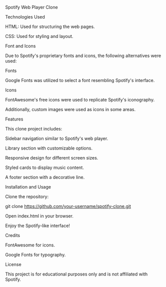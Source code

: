 Spotify Web Player Clone

Technologies Used

HTML: Used for structuring the web pages.

CSS: Used for styling and layout.

Font and Icons

Due to Spotify's proprietary fonts and icons, the following alternatives were used:

Fonts

Google Fonts was utilized to select a font resembling Spotify's interface.

Icons

FontAwesome's free icons were used to replicate Spotify's iconography.

Additionally, custom images were used as icons in some areas.

Features

This clone project includes:

Sidebar navigation similar to Spotify's web player.

Library section with customizable options.

Responsive design for different screen sizes.

Styled cards to display music content.

A footer section with a decorative line.

Installation and Usage

Clone the repository:

git clone https://github.com/your-username/spotify-clone.git

Open index.html in your browser.

Enjoy the Spotify-like interface!

Credits

FontAwesome for icons.

Google Fonts for typography.

License

This project is for educational purposes only and is not affiliated with Spotify.

